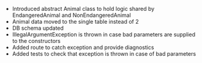 * Introduced abstract Animal class to hold logic shared by EndangeredAnimal and NonEndangeredAnimal
* Animal data moved to the single table instead of 2
* DB schema updated
* IllegalArgumentException is thrown in case bad parameters are supplied to the constructors
* Added route to catch exception and provide diagnostics
* Added tests to check that exception is thrown in case of bad parameters
